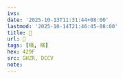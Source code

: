 ```yaml
---
ivs:
date: '2025-10-13T11:31:44+08:00'
lastmod: '2025-10-14T21:46:45-08:00'
title: 󰪝
url: 󰪝
tags: [䊟, 䊟]
hex: 429F
src: GHZR, DCCV
note:
---
```

